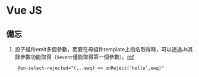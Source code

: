 # Vue JS
## 備忘
1. 設子組件emit多個參數，而要在母組件template上指名取得時，可以透過Js其餘參數功能取得（`$event`僅能取得第一個參數）。[ref](https://stackoverflow.com/questions/44149294/in-vue-js-how-can-i-emit-multiple-value-from-child-to-parent-while-parents-v-o)

        @on-select-rejected="(...ewq) => onReject('hello',ewq)"
